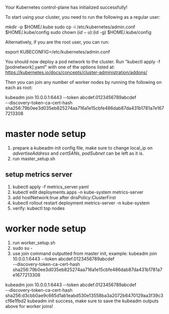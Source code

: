 Your Kubernetes control-plane has initialized successfully!

To start using your cluster, you need to run the following as a regular user:

  mkdir -p $HOME/.kube
  sudo cp -i /etc/kubernetes/admin.conf $HOME/.kube/config
  sudo chown $(id -u):$(id -g) $HOME/.kube/config

Alternatively, if you are the root user, you can run:

  export KUBECONFIG=/etc/kubernetes/admin.conf

You should now deploy a pod network to the cluster.
Run "kubectl apply -f [podnetwork].yaml" with one of the options listed at:
  https://kubernetes.io/docs/concepts/cluster-administration/addons/

Then you can join any number of worker nodes by running the following on each as root:

kubeadm join 10.0.0.1:6443 --token abcdef.0123456789abcdef \
        --discovery-token-ca-cert-hash sha256:79b0ee3d035eb825274aa716a1e15cbfe486dab87da431b1781a7e1677213308 

# master node setup
1. prepare a kubeadm init config file, make sure to change local_ip on *advertiseAddress* and *certSANs*, *podSubnet* can be left as it is.
2. run master_setup.sh

## setup metrics server
1. kubectl apply -f metrics_server.yaml
2. kubectl edit deployments.apps -n kube-system metrics-server
3. add hostNetwork:true after dnsPolicy:ClusterFirst
4. kubectl rollout restart deployment metrics-server -n kube-system
5. verify: kubectl top nodes

# worker node setup
1. run worker_setup.sh
2. sudo su -
3. use join command outputted from master init, example: kubeadm join 10.0.0.1:6443 --token abcdef.0123456789abcdef \
        --discovery-token-ca-cert-hash sha256:79b0ee3d035eb825274aa716a1e15cbfe486dab87da431b1781a7e1677213308 

kubeadm join 10.0.0.1:6443 --token abcdef.0123456789abcdef \
        --discovery-token-ca-cert-hash sha256:d3cbb0ae9c665d1ab1eabd530e13558ba3a2072b6470129aa3f39c3cf6e1fbd2 
kubeadm init success, make sure to save the kubeadm outputs above for worker joins!